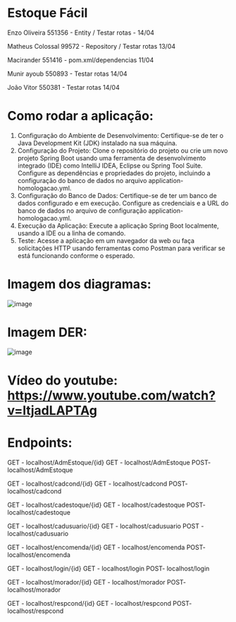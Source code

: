 # Estoque Fácil

 Enzo Oliveira 551356 - Entity / Testar rotas - 14/04

 Matheus Colossal 99572  - Repository / Testar rotas 13/04

 Macirander 551416 - pom.xml/dependencias 11/04

 Munir ayoub 550893  - Testar rotas 14/04

 João Vitor 550381 - Testar rotas 14/04


# Como rodar a aplicação:
1. Configuração do Ambiente de Desenvolvimento:
Certifique-se de ter o Java Development Kit (JDK) instalado na sua máquina.
2. Configuração do Projeto:
Clone o repositório do projeto ou crie um novo projeto Spring Boot usando uma ferramenta de desenvolvimento integrado (IDE) como IntelliJ IDEA, Eclipse ou Spring Tool Suite.
Configure as dependências e propriedades do projeto, incluindo a configuração do banco de dados no arquivo application-homologacao.yml.
3. Configuração do Banco de Dados:
Certifique-se de ter um banco de dados configurado e em execução. Configure as credenciais e a URL do banco de dados no arquivo de configuração application-homologacao.yml.
4. Execução da Aplicação:
Execute a aplicação Spring Boot localmente, usando a IDE ou a linha de comando.
5. Teste:
Acesse a aplicação em um navegador da web ou faça solicitações HTTP usando ferramentas como Postman para verificar se está funcionando conforme o esperado.


# Imagem dos diagramas:
![image](https://github.com/BernardoliveiraFiap/JavaSpringSprint1/assets/126569987/c0e28e1d-92e0-474c-8d83-584167878c84)

# Imagem DER: 
![image](https://github.com/BernardoliveiraFiap/JavaSpringSprint1/assets/126569987/d8c70218-e9b9-4df5-95e5-29ef09a0f007)



# Vídeo do youtube: https://www.youtube.com/watch?v=ltjadLAPTAg


# Endpoints: 
GET - localhost/AdmEstoque/{id}
GET - localhost/AdmEstoque
POST- localhost/AdmEstoque
 
 
GET - localhost/cadcond/{id}
GET - localhost/cadcond
POST- localhost/cadcond
 
GET - localhost/cadestoque/{id}
GET - localhost/cadestoque
POST- localhost/cadestoque
 
GET - localhost/cadusuario/{id}
GET - localhost/cadusuario
POST - localhost/cadusuario
 
GET - localhost/encomenda/{id}
GET - localhost/encomenda
POST- localhost/encomenda
 
GET - localhost/login/{id}
GET - localhost/login
POST- localhost/login
 
GET - localhost/morador/{id}
GET - localhost/morador
POST- localhost/morador
 
GET - localhost/respcond/{id}
GET - localhost/respcond
POST- localhost/respcond
